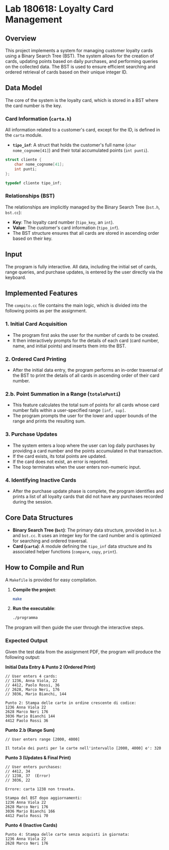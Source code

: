 # Lab 180618: Loyalty Card Management

## Overview

This project implements a system for managing customer loyalty cards using a Binary Search Tree (BST). The system allows for the creation of cards, updating points based on daily purchases, and performing queries on the collected data. The BST is used to ensure efficient searching and ordered retrieval of cards based on their unique integer ID.

## Data Model

The core of the system is the loyalty card, which is stored in a BST where the card number is the key.

### Card Information (`carta.h`)

All information related to a customer's card, except for the ID, is defined in the `carta` module.

-   **`tipo_inf`**: A struct that holds the customer's full name (`char nome_cognome[41]`) and their total accumulated points (`int punti`).

```cpp
struct cliente {
    char nome_cognome[41];
    int punti;
};

typedef cliente tipo_inf;
```

### Relationships (BST)

The relationships are implicitly managed by the Binary Search Tree (`bst.h`, `bst.cc`):

-   **Key**: The loyalty card number (`tipo_key`, an `int`).
-   **Value**: The customer's card information (`tipo_inf`).
-   The BST structure ensures that all cards are stored in ascending order based on their key.

## Input

The program is fully interactive. All data, including the initial set of cards, range queries, and purchase updates, is entered by the user directly via the keyboard.

## Implemented Features

The `compito.cc` file contains the main logic, which is divided into the following points as per the assignment.

### 1. Initial Card Acquisition
- The program first asks the user for the number of cards to be created.
- It then interactively prompts for the details of each card (card number, name, and initial points) and inserts them into the BST.

### 2. Ordered Card Printing
- After the initial data entry, the program performs an in-order traversal of the BST to print the details of all cards in ascending order of their card number.

### 2.b. Point Summation in a Range (`totalePunti`)
- This feature calculates the total sum of points for all cards whose card number falls within a user-specified range `[inf, sup]`.
- The program prompts the user for the lower and upper bounds of the range and prints the resulting sum.

### 3. Purchase Updates
- The system enters a loop where the user can log daily purchases by providing a card number and the points accumulated in that transaction.
- If the card exists, its total points are updated.
- If the card does not exist, an error is reported.
- The loop terminates when the user enters non-numeric input.

### 4. Identifying Inactive Cards
- After the purchase update phase is complete, the program identifies and prints a list of all loyalty cards that did not have any purchases recorded during the session.

## Core Data Structures

-   **Binary Search Tree (`bst`)**: The primary data structure, provided in `bst.h` and `bst.cc`. It uses an integer key for the card number and is optimized for searching and ordered traversal.
-   **Card (`carta`)**: A module defining the `tipo_inf` data structure and its associated helper functions (`compare`, `copy`, `print`).

## How to Compile and Run

A `Makefile` is provided for easy compilation.

1.  **Compile the project**:
    ```sh
    make
    ```
2.  **Run the executable**:
    ```sh
    ./programma
    ```
The program will then guide the user through the interactive steps.

### Expected Output

Given the test data from the assignment PDF, the program will produce the following output:

**Initial Data Entry & Punto 2 (Ordered Print)**
```
// User enters 4 cards:
// 1236, Anna Viola, 22
// 4412, Paolo Rossi, 36
// 2628, Marco Neri, 176
// 3036, Mario Bianchi, 144

Punto 2: Stampa delle carte in ordine crescente di codice:
1236 Anna Viola 22
2628 Marco Neri 176
3036 Mario Bianchi 144
4412 Paolo Rossi 36
```

**Punto 2.b (Range Sum)**
```
// User enters range [2000, 4000]

Il totale dei punti per le carte nell'intervallo [2000, 4000] e': 320
```

**Punto 3 (Updates & Final Print)**
```
// User enters purchases:
// 4412, 34
// 1238, 37  (Error)
// 3036, 22

Errore: carta 1238 non trovata.

Stampa del BST dopo aggiornamenti:
1236 Anna Viola 22
2628 Marco Neri 176
3036 Mario Bianchi 166
4412 Paolo Rossi 70
```

**Punto 4 (Inactive Cards)**
```
Punto 4: Stampa delle carte senza acquisti in giornata:
1236 Anna Viola 22
2628 Marco Neri 176
``` 
